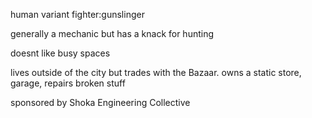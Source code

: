 human variant fighter:gunslinger

generally a mechanic but has a knack for hunting


doesnt like busy spaces

lives outside of the city but trades with the Bazaar.
owns a static store, garage, repairs broken stuff

sponsored by Shoka Engineering Collective


